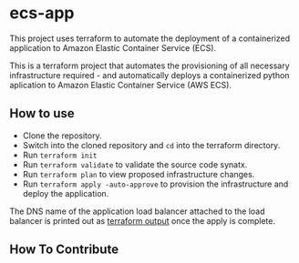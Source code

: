 # ecs-app
This project uses terraform to automate the deployment of a containerized application to Amazon Elastic Container Service (ECS).

This is a terraform project that automates the provisioning of all necessary infrastructure required  - and automatically deploys a containerized python aplication to Amazon Elastic Container Service (AWS ECS).


## How to use
- Clone the repository.
- Switch into the cloned repository and `cd` into the terraform directory.
- Run `terraform init`
- Run `terraform validate` to validate the source code synatx.
- Run `terraform plan` to view proposed infrastructure changes.
- Run `terraform apply -auto-approve` to provision the infrastructure and deploy the application.

The DNS name of the application load balancer attached to the load balancer is printed out as [terraform output](https://developer.hashicorp.com/terraform/language/values/outputs) once the apply is complete.


## How To Contribute
